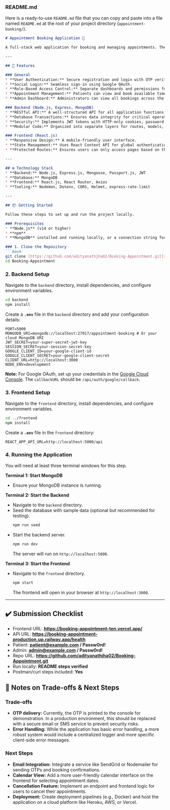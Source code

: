 ### README.md

Here is a ready-to-use `README.md` file that you can copy and paste into a file named `README.md` at the root of your project directory (`appointment-booking/`).

````markdown
# Appointment Booking Application 📅

A full-stack web application for booking and managing appointments. The system features a secure Node.js backend with Express and MongoDB, and a responsive React frontend.

---

## 🚀 Features

### General
* **User Authentication:** Secure registration and login with OTP verification.
* **Social Login:** Seamless sign-in using Google OAuth.
* **Role-Based Access Control:** Separate dashboards and permissions for patients and administrators.
* **Appointment Management:** Patients can view and book available time slots.
* **Admin Dashboard:** Administrators can view all bookings across the platform.

### Backend (Node.js, Express, MongoDB)
* **RESTful API:** A well-structured API for all application functions.
* **Database Transactions:** Ensures data integrity for critical operations like booking appointments.
* **Security:** Implements JWT tokens with HTTP-only cookies, password hashing with `bcryptjs`, rate limiting, and security headers with `helmet`.
* **Modular Code:** Organized into separate layers for routes, models, middleware, and configuration.

### Frontend (React.js)
* **Responsive Design:** A mobile-friendly user interface.
* **State Management:** Uses React Context API for global authentication state.
* **Protected Routes:** Ensures users can only access pages based on their authentication status and role.

---

## ⚙️ Technology Stack
* **Backend:** Node.js, Express.js, Mongoose, Passport.js, JWT
* **Database:** MongoDB
* **Frontend:** React.js, React Router, Axios
* **Tooling:** Nodemon, Dotenv, CORS, Helmet, express-rate-limit

---

## 📦 Getting Started

Follow these steps to set up and run the project locally.

### Prerequisites
* **Node.js** (v14 or higher)
* **npm**
* **MongoDB** installed and running locally, or a connection string for a cloud-hosted instance.

### 1. Clone the Repository
```bash
git clone [https://github.com/adityanathjha02/Booking-Appointment.git](https://github.com/adityanathjha02/Booking-Appointment.git)
cd Booking-Appointment
````

### 2\. Backend Setup

Navigate to the `backend` directory, install dependencies, and configure environment variables.

```bash
cd backend
npm install
```

Create a **`.env`** file in the `backend` directory and add your configuration details:

```env
PORT=5000
MONGODB_URI=mongodb://localhost:27017/appointment-booking # Or your cloud MongoDB URI
JWT_SECRET=your-super-secret-jwt-key
SESSION_SECRET=your-session-secret-key
GOOGLE_CLIENT_ID=your-google-client-id
GOOGLE_CLIENT_SECRET=your-google-client-secret
CLIENT_URL=http://localhost:3000
NODE_ENV=development
```

**Note:** For Google OAuth, set up your credentials in the [Google Cloud Console](https://console.cloud.google.com/). The `callbackURL` should be `/api/auth/google/callback`.

### 3\. Frontend Setup

Navigate to the `frontend` directory, install dependencies, and configure environment variables.

```bash
cd ../frontend
npm install
```

Create a **`.env`** file in the `frontend` directory:

```env
REACT_APP_API_URL=http://localhost:5000/api
```

### 4\. Running the Application

You will need at least three terminal windows for this step.

**Terminal 1: Start MongoDB**

  * Ensure your MongoDB instance is running.

**Terminal 2: Start the Backend**

  * Navigate to the `backend` directory.
  * Seed the database with sample data (optional but recommended for testing).
    ```bash
    npm run seed
    ```
  * Start the backend server.
    ```bash
    npm run dev
    ```
    The server will run on `http://localhost:5000`.

**Terminal 3: Start the Frontend**

  * Navigate to the `frontend` directory.
    ```bash
    npm start
    ```
    The frontend will open in your browser at `http://localhost:3000`.

-----

## ✔️ Submission Checklist

  * Frontend URL: **https://booking-appointment-ten.vercel.app/**
  * API URL: **https://booking-appointment-production.up.railway.app/health**
  * Patient: **patient@example.com / Passw0rd\!**
  * Admin: **admin@example.com / Passw0rd\!**
  * Repo URL: **https://github.com/adityanathjha02/Booking-Appointment.git**
  * Run locally: **README steps verified**
  * Postman/curl steps included: **Yes**

## 📝 Notes on Trade-offs & Next Steps

### Trade-offs

  * **OTP delivery:** Currently, the OTP is printed to the console for demonstration. In a production environment, this should be replaced with a secure email or SMS service to prevent security risks.
  * **Error Handling:** While the application has basic error handling, a more robust system would include a centralized logger and more specific client-side error messages.

### Next Steps

  * **Email Integration:** Integrate a service like SendGrid or Nodemailer for sending OTPs and booking confirmations.
  * **Calendar View:** Add a more user-friendly calendar interface on the frontend for selecting appointment dates.
  * **Cancellation Feature:** Implement an endpoint and frontend logic for users to cancel their appointments.
  * **Deployment:** Create deployment pipelines (e.g., Docker) and host the application on a cloud platform like Heroku, AWS, or Vercel.

<!-- end list -->

```
```
